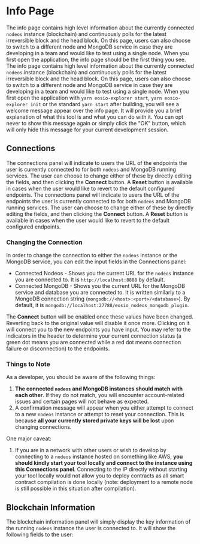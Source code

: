 # Info Page

The info page contains high level information about the currently connected `nodeos` instance (blockchain) and continuously polls for the latest irreversible block and the head block. On this page, users can also choose to switch to a different node and MongoDB service in case they are developing in a team and would like to test using a single node. When you first open the application, the info page should be the first thing you see.
The info page contains high level information about the currently connected `nodeos` instance (blockchain) and continuously polls for the latest irreversible block and the head block. On this page, users can also choose to switch to a different node and MongoDB service in case they are developing in a team and would like to test using a single node. When you first open the application with `yarn eosio-explorer start`, `yarn eosio-explorer init` or the standard `yarn start` after building, you will see a welcome message appear over the info page. It will provide you a brief explanation of what this tool is and what you can do with it. You can opt never to show this message again or simply click the "OK" button, which will only hide this message for your current development session.

## Connections

The connections panel will indicate to users the URL of the endpoints the user is currently connected to for both `nodeos` and MongoDB running services. The user can choose to change either of these by directly editing the fields, and then clicking the **Connect** button. A **Reset** button is available in cases when the user would like to revert to the default configured endpoints.
The connections panel will indicate to users the URL of the endpoints the user is currently connected to for both `nodeos` and MongoDB running services. The user can choose to change either of these by directly editing the fields, and then clicking the **Connect** button. A **Reset** button is available in cases when the user would like to revert to the default configured endpoints. 

### Changing the Connection

In order to change the connection to either the `nodeos` instance or the MongoDB service, you can edit the input fields in the Connections panel:
* Connected Nodeos - Shows you the current URL for the `nodeos` instance you are connected to. It is `http://localhost:8888` by default.
* Connected MongoDB - Shows you the current URL for the MongoDB service and database you are connected to. It is written similarly to a MongoDB connection string (`mongodb://<host>:<port>/<database>`). By default, it is `mongodb://localhost:27788/eosio_nodeos_mongodb_plugin`.

The **Connect** button will be enabled once these values have been changed. Reverting back to the original value will disable it once more. Clicking on it will connect you to the new endpoints you have input. You may refer to the indicators in the header to determine your current connection status (a green dot means you are connected while a red dot means connection failure or disconnection) to the endpoints.

### Things to Note

As a developer, you should be aware of the following things:

1. **The connected `nodeos` and MongoDB instances should match with each other**. If they do not match, you will encounter account-related issues and certain pages will not behave as expected.
2. A confirmation message will appear when you either attempt to connect to a new `nodeos` instance or attempt to reset your connection. This is because **all your currently stored private keys will be lost** upon changing connections. 

One major caveat:

1. If you are in a network with other users or wish to develop by connecting to a `nodeos` instance hosted on something like AWS, **you should kindly start your tool locally and connect to the instance using this Connections panel**. Connecting to the IP directly without starting your tool locally would not allow you to deploy contracts as all smart contract compilation is done locally (note: deployment to a remote node is still possible in this situation after compilation). 

## Blockchain Information

The blockchain information panel will simply display the key information of the running `nodeos` instance the user is connected to. It will show the following fields to the user:
